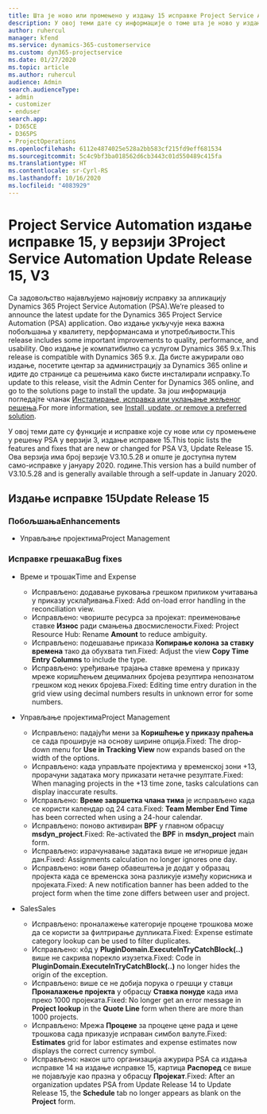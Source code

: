 ```yaml
---
title: Шта је ново или промењено у издању 15 исправке Project Service Automation верзије 3
description: У овој теми дате су информације о томе шта је ново у издању исправке 15 за Project Service Automation у верзији 3.
author: ruhercul
manager: kfend
ms.service: dynamics-365-customerservice
ms.custom: dyn365-projectservice
ms.date: 01/27/2020
ms.topic: article
ms.author: ruhercul
audience: Admin
search.audienceType:
- admin
- customizer
- enduser
search.app:
- D365CE
- D365PS
- ProjectOperations
ms.openlocfilehash: 6112e4874025e528a2bb583cf215fd9eff681534
ms.sourcegitcommit: 5c4c9bf3ba018562d6cb3443c01d550489c415fa
ms.translationtype: HT
ms.contentlocale: sr-Cyrl-RS
ms.lasthandoff: 10/16/2020
ms.locfileid: "4083929"
---
```

# <a name="project-service-automation-update-release-15-v3"></a><span data-ttu-id="5b313-103">Project Service Automation издање исправке 15, у верзији 3</span><span class="sxs-lookup"><span data-stu-id="5b313-103">Project Service Automation Update Release 15, V3</span></span>

<span data-ttu-id="5b313-104">Са задовољство најављујемо најновију исправку за апликацију Dynamics 365 Project Service Automation (PSA).</span><span class="sxs-lookup"><span data-stu-id="5b313-104">We’re pleased to announce the latest update for the Dynamics 365 Project Service Automation (PSA) application.</span></span> <span data-ttu-id="5b313-105">Ово издање укључује нека важна побољшања у квалитету, перформансама и употребљивости.</span><span class="sxs-lookup"><span data-stu-id="5b313-105">This release includes some important improvements to quality, performance, and usability.</span></span> <span data-ttu-id="5b313-106">Ово издање је компатибилно са услугом Dynamics 365 9.x.</span><span class="sxs-lookup"><span data-stu-id="5b313-106">This release is compatible with Dynamics 365 9.x.</span></span> <span data-ttu-id="5b313-107">Да бисте ажурирали ово издање, посетите центар за администрацију за Dynamics 365 online и идите до странице са решењима како бисте инсталирали исправку.</span><span class="sxs-lookup"><span data-stu-id="5b313-107">To update to this release, visit the Admin Center for Dynamics 365 online, and go to the solutions page to install the update.</span></span> <span data-ttu-id="5b313-108">За још информација погледајте чланак [Инсталирање, исправка или уклањање жељеног решења](https://docs.microsoft.com/power-platform/admin/install-remove-preferred-solution).</span><span class="sxs-lookup"><span data-stu-id="5b313-108">For more information, see [Install, update, or remove a preferred solution](https://docs.microsoft.com/power-platform/admin/install-remove-preferred-solution).</span></span>

<span data-ttu-id="5b313-109">У овој теми дате су функције и исправке које су нове или су промењене у решењу PSA у верзији 3, издање исправке 15.</span><span class="sxs-lookup"><span data-stu-id="5b313-109">This topic lists the features and fixes that are new or changed for PSA V3, Update Release 15.</span></span> <span data-ttu-id="5b313-110">Ова верзија има број верзије V3.10.5.28 и опште је доступна путем само-исправке у јануару 2020. године.</span><span class="sxs-lookup"><span data-stu-id="5b313-110">This version has a build number of V3.10.5.28 and is generally available through a self-update in January 2020.</span></span>

## <a name="update-release-15"></a><span data-ttu-id="5b313-111">Издање исправке 15</span><span class="sxs-lookup"><span data-stu-id="5b313-111">Update Release 15</span></span> 

### <a name="enhancements"></a><span data-ttu-id="5b313-112">Побољшања</span><span class="sxs-lookup"><span data-stu-id="5b313-112">Enhancements</span></span>

- <span data-ttu-id="5b313-113">Управљање пројектима</span><span class="sxs-lookup"><span data-stu-id="5b313-113">Project Management</span></span>

### <a name="bug-fixes"></a><span data-ttu-id="5b313-114">Исправке грешака</span><span class="sxs-lookup"><span data-stu-id="5b313-114">Bug fixes</span></span>

- <span data-ttu-id="5b313-115">Време и трошак</span><span class="sxs-lookup"><span data-stu-id="5b313-115">Time and Expense</span></span>

  - <span data-ttu-id="5b313-116">Исправљено: додавање руковања грешком приликом учитавања у приказу усклађивања.</span><span class="sxs-lookup"><span data-stu-id="5b313-116">Fixed: Add on-load error handling in the reconciliation view.</span></span>
  - <span data-ttu-id="5b313-117">Исправљено: чвориште ресурса за пројекат: преименовање ставке **Износ** ради смањења двосмислености.</span><span class="sxs-lookup"><span data-stu-id="5b313-117">Fixed: Project Resource Hub: Rename **Amount** to reduce ambiguity.</span></span>
  - <span data-ttu-id="5b313-118">Исправљено: подешавање приказа **Копирање колона за ставку времена** тако да обухвата тип.</span><span class="sxs-lookup"><span data-stu-id="5b313-118">Fixed: Adjust the view **Copy Time Entry Columns** to include the type.</span></span>
  - <span data-ttu-id="5b313-119">Исправљено: уређивање трајања ставке времена у приказу мреже коришћењем децималних бројева резултира непознатом грешком код неких бројева.</span><span class="sxs-lookup"><span data-stu-id="5b313-119">Fixed: Editing time entry duration in the grid view using decimal numbers results in unknown error for some numbers.</span></span>

- <span data-ttu-id="5b313-120">Управљање пројектима</span><span class="sxs-lookup"><span data-stu-id="5b313-120">Project Management</span></span>

  - <span data-ttu-id="5b313-121">Исправљено: падајући мени за **Коришћење у приказу праћења** се сада проширује на основу ширине опција.</span><span class="sxs-lookup"><span data-stu-id="5b313-121">Fixed: The drop-down menu for **Use in Tracking View** now expands based on the width of the options.</span></span>
  - <span data-ttu-id="5b313-122">Исправљено: када управљате пројектима у временској зони +13, прорачуни задатака могу приказати нетачне резултате.</span><span class="sxs-lookup"><span data-stu-id="5b313-122">Fixed: When managing projects in the +13 time zone, tasks calculations can display inaccurate results.</span></span>
  - <span data-ttu-id="5b313-123">Исправљено: **Време завршетка члана тима** је исправљено када се користи календар од 24 сата.</span><span class="sxs-lookup"><span data-stu-id="5b313-123">Fixed: **Team Member End Time** has been corrected when using a 24-hour calendar.</span></span>
  - <span data-ttu-id="5b313-124">Исправљено: поново активиран **BPF** у главном обрасцу **msdyn_project**.</span><span class="sxs-lookup"><span data-stu-id="5b313-124">Fixed: Re-activated the **BPF** in **msdyn_project** main form.</span></span>
  - <span data-ttu-id="5b313-125">Исправљено: израчунавање задатака више не игнорише један дан.</span><span class="sxs-lookup"><span data-stu-id="5b313-125">Fixed: Assignments calculation no longer ignores one day.</span></span>
  - <span data-ttu-id="5b313-126">Исправљено: нови банер обавештења је додат у образац пројекта када се временска зона разликује између корисника и пројеката.</span><span class="sxs-lookup"><span data-stu-id="5b313-126">Fixed: A new notification banner has been added to the project form when the time zone differs between user and project.</span></span>

- <span data-ttu-id="5b313-127">Sales</span><span class="sxs-lookup"><span data-stu-id="5b313-127">Sales</span></span>

  - <span data-ttu-id="5b313-128">Исправљено: проналажење категорије процене трошкова може да се користи за филтрирање дупликата.</span><span class="sxs-lookup"><span data-stu-id="5b313-128">Fixed: Expense estimate category lookup can be used to filter duplicates.</span></span>
  - <span data-ttu-id="5b313-129">Исправљено: кôд у **PluginDomain.ExecuteInTryCatchBlock(..)** више не сакрива порекло изузетка.</span><span class="sxs-lookup"><span data-stu-id="5b313-129">Fixed: Code in **PluginDomain.ExecuteInTryCatchBlock(..)** no longer hides the origin of the exception.</span></span>
  - <span data-ttu-id="5b313-130">Исправљено: више се не добија порука о грешци у ставци **Проналажење пројекта** у обрасцу **Ставка понуде** када има преко 1000 пројеката.</span><span class="sxs-lookup"><span data-stu-id="5b313-130">Fixed: No longer get an error message in **Project lookup** in the **Quote Line** form when there are more than 1000 projects.</span></span>
  - <span data-ttu-id="5b313-131">Исправљено: Мрежа **Процене** за процене цене рада и цене трошкова сада приказује исправан симбол валуте.</span><span class="sxs-lookup"><span data-stu-id="5b313-131">Fixed: **Estimates** grid for labor estimates and expense estimates now displays the correct currency symbol.</span></span>
  - <span data-ttu-id="5b313-132">Исправљено: након што организација ажурира PSA са издања исправке 14 на издање исправке 15, картица **Распоред** се више не појављује као празна у обрасцу **Пројекат**.</span><span class="sxs-lookup"><span data-stu-id="5b313-132">Fixed: After an organization updates PSA from Update Release 14 to Update Release 15, the **Schedule** tab no longer appears as blank on the **Project** form.</span></span>
